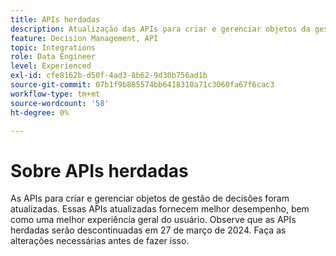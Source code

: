 ```yaml
---
title: APIs herdadas
description: Atualização das APIs para criar e gerenciar objetos da gestão de decisões.
feature: Decision Management, API
topic: Integrations
role: Data Engineer
level: Experienced
exl-id: cfe8162b-d50f-4ad3-8b62-9d30b756ad1b
source-git-commit: 07b1f9b885574bb6418310a71c3060fa67f6cac3
workflow-type: tm+mt
source-wordcount: '58'
ht-degree: 0%

---
```


# Sobre APIs herdadas

As APIs para criar e gerenciar objetos de gestão de decisões foram atualizadas. Essas APIs atualizadas fornecem melhor desempenho, bem como uma melhor experiência geral do usuário. Observe que as APIs herdadas serão descontinuadas em 27 de março de 2024. Faça as alterações necessárias antes de fazer isso.
